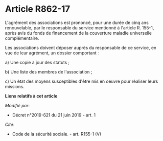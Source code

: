 # Article R862-17

L'agrément des associations est prononcé, pour une durée de cinq ans renouvelable, par le responsable du service mentionné à
l'article R. 155-1, après avis du fonds de financement de la couverture maladie universelle complémentaire. 

Les associations doivent déposer auprès du responsable de ce service, en vue de leur agrément, un dossier comportant : 

a) Une copie à jour des statuts ; 

b) Une liste des membres de l'association ; 

c) Un état des moyens susceptibles d'être mis en oeuvre pour réaliser leurs missions.

**Liens relatifs à cet article**

_Modifié par_:

  - Décret n°2019-621 du 21 juin 2019 - art. 1

_Cite_:

  - Code de la sécurité sociale. - art. R155-1 (V)
